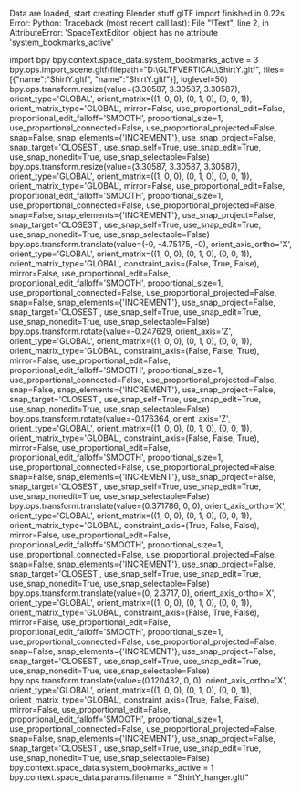 Data are loaded, start creating Blender stuff
glTF import finished in 0.22s
Error: Python: Traceback (most recent call last):
  File "\Text", line 2, in <module>
AttributeError: 'SpaceTextEditor' object has no attribute 'system_bookmarks_active'



import bpy
bpy.context.space_data.system_bookmarks_active = 3
bpy.ops.import_scene.gltf(filepath="D:\GLTFVERTICAL\ShirtY.gltf", files=[{"name":"ShirtY.gltf", "name":"ShirtY.gltf"}], loglevel=50)
bpy.ops.transform.resize(value=(3.30587, 3.30587, 3.30587), orient_type='GLOBAL', orient_matrix=((1, 0, 0), (0, 1, 0), (0, 0, 1)), orient_matrix_type='GLOBAL', mirror=False, use_proportional_edit=False, proportional_edit_falloff='SMOOTH', proportional_size=1, use_proportional_connected=False, use_proportional_projected=False, snap=False, snap_elements={'INCREMENT'}, use_snap_project=False, snap_target='CLOSEST', use_snap_self=True, use_snap_edit=True, use_snap_nonedit=True, use_snap_selectable=False)
bpy.ops.transform.resize(value=(3.30587, 3.30587, 3.30587), orient_type='GLOBAL', orient_matrix=((1, 0, 0), (0, 1, 0), (0, 0, 1)), orient_matrix_type='GLOBAL', mirror=False, use_proportional_edit=False, proportional_edit_falloff='SMOOTH', proportional_size=1, use_proportional_connected=False, use_proportional_projected=False, snap=False, snap_elements={'INCREMENT'}, use_snap_project=False, snap_target='CLOSEST', use_snap_self=True, use_snap_edit=True, use_snap_nonedit=True, use_snap_selectable=False)
bpy.ops.transform.translate(value=(-0, -4.75175, -0), orient_axis_ortho='X', orient_type='GLOBAL', orient_matrix=((1, 0, 0), (0, 1, 0), (0, 0, 1)), orient_matrix_type='GLOBAL', constraint_axis=(False, True, False), mirror=False, use_proportional_edit=False, proportional_edit_falloff='SMOOTH', proportional_size=1, use_proportional_connected=False, use_proportional_projected=False, snap=False, snap_elements={'INCREMENT'}, use_snap_project=False, snap_target='CLOSEST', use_snap_self=True, use_snap_edit=True, use_snap_nonedit=True, use_snap_selectable=False)
bpy.ops.transform.rotate(value=-0.247629, orient_axis='Z', orient_type='GLOBAL', orient_matrix=((1, 0, 0), (0, 1, 0), (0, 0, 1)), orient_matrix_type='GLOBAL', constraint_axis=(False, False, True), mirror=False, use_proportional_edit=False, proportional_edit_falloff='SMOOTH', proportional_size=1, use_proportional_connected=False, use_proportional_projected=False, snap=False, snap_elements={'INCREMENT'}, use_snap_project=False, snap_target='CLOSEST', use_snap_self=True, use_snap_edit=True, use_snap_nonedit=True, use_snap_selectable=False)
bpy.ops.transform.rotate(value=-0.176364, orient_axis='Z', orient_type='GLOBAL', orient_matrix=((1, 0, 0), (0, 1, 0), (0, 0, 1)), orient_matrix_type='GLOBAL', constraint_axis=(False, False, True), mirror=False, use_proportional_edit=False, proportional_edit_falloff='SMOOTH', proportional_size=1, use_proportional_connected=False, use_proportional_projected=False, snap=False, snap_elements={'INCREMENT'}, use_snap_project=False, snap_target='CLOSEST', use_snap_self=True, use_snap_edit=True, use_snap_nonedit=True, use_snap_selectable=False)
bpy.ops.transform.translate(value=(0.371786, 0, 0), orient_axis_ortho='X', orient_type='GLOBAL', orient_matrix=((1, 0, 0), (0, 1, 0), (0, 0, 1)), orient_matrix_type='GLOBAL', constraint_axis=(True, False, False), mirror=False, use_proportional_edit=False, proportional_edit_falloff='SMOOTH', proportional_size=1, use_proportional_connected=False, use_proportional_projected=False, snap=False, snap_elements={'INCREMENT'}, use_snap_project=False, snap_target='CLOSEST', use_snap_self=True, use_snap_edit=True, use_snap_nonedit=True, use_snap_selectable=False)
bpy.ops.transform.translate(value=(0, 2.3717, 0), orient_axis_ortho='X', orient_type='GLOBAL', orient_matrix=((1, 0, 0), (0, 1, 0), (0, 0, 1)), orient_matrix_type='GLOBAL', constraint_axis=(False, True, False), mirror=False, use_proportional_edit=False, proportional_edit_falloff='SMOOTH', proportional_size=1, use_proportional_connected=False, use_proportional_projected=False, snap=False, snap_elements={'INCREMENT'}, use_snap_project=False, snap_target='CLOSEST', use_snap_self=True, use_snap_edit=True, use_snap_nonedit=True, use_snap_selectable=False)
bpy.ops.transform.translate(value=(0.120432, 0, 0), orient_axis_ortho='X', orient_type='GLOBAL', orient_matrix=((1, 0, 0), (0, 1, 0), (0, 0, 1)), orient_matrix_type='GLOBAL', constraint_axis=(True, False, False), mirror=False, use_proportional_edit=False, proportional_edit_falloff='SMOOTH', proportional_size=1, use_proportional_connected=False, use_proportional_projected=False, snap=False, snap_elements={'INCREMENT'}, use_snap_project=False, snap_target='CLOSEST', use_snap_self=True, use_snap_edit=True, use_snap_nonedit=True, use_snap_selectable=False)
bpy.context.space_data.system_bookmarks_active = 1
bpy.context.space_data.params.filename = "ShirtY_hanger.gltf"
